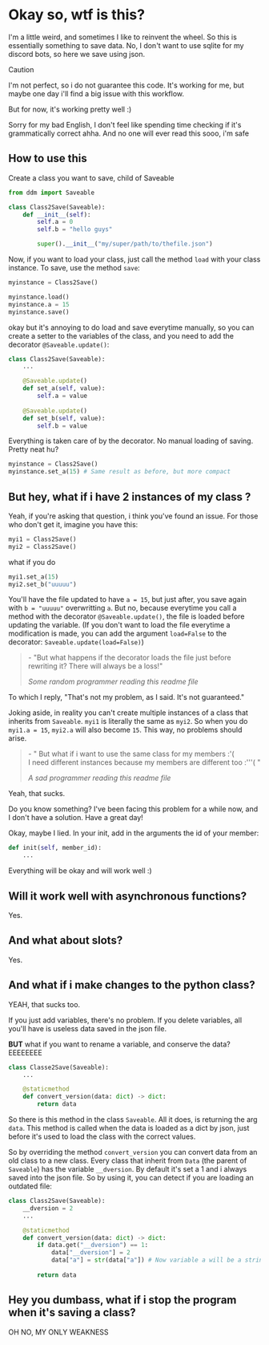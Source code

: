 # Okay so, wtf is this?

I'm a little weird, and sometimes I like to reinvent the wheel. So this is essentially something to save data. No, I don't want to use sqlite for my discord bots, so here we save using json.

> [!CAUTION]
> I'm not perfect, so i do not guarantee this code. It's working for me, but maybe one day i'll find a big issue with this workflow.

But for now, it's working pretty well :)

Sorry for my bad English, I don't feel like spending time checking if it's grammatically correct ahha. And no one will ever read this sooo, i'm safe

## How to use this

Create a class you want to save, child of Saveable
```python
from ddm import Saveable

class Class2Save(Saveable):
    def __init__(self):
        self.a = 0
        self.b = "hello guys"

        super().__init__("my/super/path/to/thefile.json")
```

Now, if you want to load your class, just call the method `load` with your class instance. To save, use the method `save`:

```python
myinstance = Class2Save()

myinstance.load()
myinstance.a = 15
myinstance.save()
```

okay but it's annoying to do load and save everytime manually, so you can create a setter to the variables of the class, and you need to add the decorator `@Saveable.update()`:

```python
class Class2Save(Saveable):
    ...

    @Saveable.update()
    def set_a(self, value):
        self.a = value
    
    @Saveable.update()
    def set_b(self, value):
        self.b = value
```

Everything is taken care of by the decorator. No manual loading of saving. Pretty neat hu?

```python
myinstance = Class2Save()
myinstance.set_a(15) # Same result as before, but more compact
```

## But hey, what if i have 2 instances of my class ?

Yeah, if you're asking that question, i think you've found an issue. For those who don't get it, imagine you have this:

```python
myi1 = Class2Save()
myi2 = Class2Save()
```

what if you do 
```python
myi1.set_a(15)
myi2.set_b("uuuuu")
```
You'll have the file updated to have `a = 15`, but just after, you save again with `b = "uuuuu"` overwritting `a`. But no, because everytime you call a method with the decorator `@Saveable.update()`, the file is loaded before updating the variable. (If you don't want to load the file everytime a modification is made, you can add the argument `load=False` to the decorator: `Saveable.update(load=False)`)

> \- "But what happens if the decorator loads the file just before rewriting it? There will always be a loss!"
>
> *Some random programmer reading this readme file*

To which I reply, "That's not my problem, as I said. It's not guaranteed."

Joking aside, in reality you can't create multiple instances of a class that inherits from `Saveable`. `myi1` is literally the same as `myi2`. So when you do `myi1.a = 15`, `myi2.a` will also become `15`. This way, no problems should arise.

> \- " But what if i want to use the same class for my members :'(<br>
> I need different instances because my members are different too :'''( "
>
> *A sad programmer reading this readme file*

Yeah, that sucks.

Do you know something? I've been facing this problem for a while now, and I don't have a solution. Have a great day!

Okay, maybe I lied. In your init, add in the arguments the id of your member:

```python
def init(self, member_id):
    ...
```

Everything will be okay and will work well :)

## Will it work well with asynchronous functions?

Yes.

## And what about slots?

Yes.

## And what if i make changes to the python class?

YEAH, that sucks too.

If you just add variables, there's no problem. If you delete variables, all you'll have is useless data saved in the json file.

**BUT** what if you want to rename a variable, and conserve the data? EEEEEEEE

```python
class Classe2Save(Saveable):
    ...

    @staticmethod
    def convert_version(data: dict) -> dict:
        return data
```
So there is this method in the class `Saveable`. All it does, is returning the arg `data`. This method is called when the data is loaded as a dict by json, just before it's used to load the class with the correct values.

So by overriding the method `convert_version` you can convert data from an old class to a new class. Every class that inherit from `Data` (the parent of `Saveable`) has the variable `__dversion`. By default it's set a 1 and i always saved into the json file. So by using it, you can detect if you are loading an outdated file:

```python
class Class2Save(Saveable):
    __dversion = 2
    ...

    @staticmethod
    def convert_version(data: dict) -> dict:
        if data.get("__dversion") == 1:
            data["__dversion"] = 2
            data["a"] = str(data["a"]) # Now variable a will be a string
        
        return data
```

## Hey you dumbass, what if i stop the program when it's saving a class?

OH NO, MY ONLY WEAKNESS